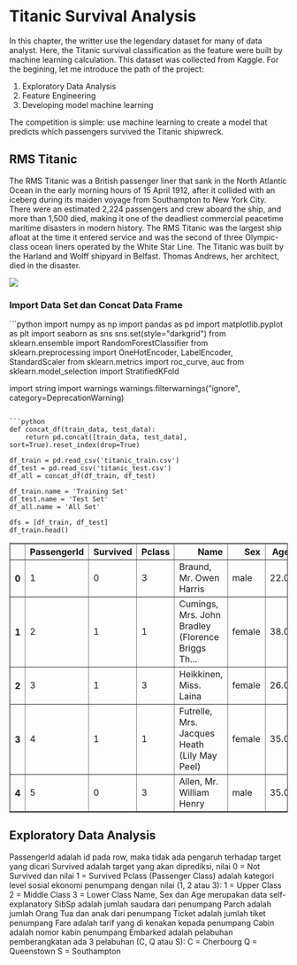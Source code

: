# Titanic Survival Analysis 

In this chapter, the writter use the legendary dataset for many of data analyst. Here, the Titanic survival classification as the feature were built by machine learning calculation. This dataset was collected from Kaggle. For the begining, let me introduce the path of the project:

1. Exploratory Data Analysis
2. Feature Engineering
3. Developing model machine learning

The competition is simple: use machine learning to create a model that predicts which passengers survived the Titanic shipwreck.

<h2>RMS Titanic</h2>

The RMS Titanic was a British passenger liner that sank in the North Atlantic Ocean in the early morning hours of 15 April 1912, after it collided with an iceberg during its maiden voyage from Southampton to New York City. There were an estimated 2,224 passengers and crew aboard the ship, and more than 1,500 died, making it one of the deadliest commercial peacetime maritime disasters in modern history. The RMS Titanic was the largest ship afloat at the time it entered service and was the second of three Olympic-class ocean liners operated by the White Star Line. The Titanic was built by the Harland and Wolff shipyard in Belfast. Thomas Andrews, her architect, died in the disaster.


<img 
src="https://miro.medium.com/max/450/0*l5aRNzEo1QNsVn7u.jpg"/>

<h3>Import Data Set dan Concat Data Frame</h3>
```python
import numpy as np
import pandas as pd
import matplotlib.pyplot as plt
import seaborn as sns
sns.set(style="darkgrid")
from sklearn.ensemble import RandomForestClassifier
from sklearn.preprocessing import OneHotEncoder, LabelEncoder, StandardScaler
from sklearn.metrics import roc_curve, auc
from sklearn.model_selection import StratifiedKFold

import string
import warnings
warnings.filterwarnings("ignore", category=DeprecationWarning)
```

```python
def concat_df(train_data, test_data):
    return pd.concat([train_data, test_data], sort=True).reset_index(drop=True)

df_train = pd.read_csv('titanic_train.csv')
df_test = pd.read_csv('titanic_test.csv')
df_all = concat_df(df_train, df_test)

df_train.name = 'Training Set'
df_test.name = 'Test Set'
df_all.name = 'All Set'

dfs = [df_train, df_test]
df_train.head()
```
<div>
<style scoped>
.dataframe tbody tr th:only-of-type {
        vertical-align: middle;
    }

    .dataframe tbody tr th {
        vertical-align: top;
    }

    .dataframe thead th {
        text-align: right;
    }
</style>
<table border="1" class="dataframe">
  <thead>
    <tr style="text-align: right;">
      <th></th>
      <th>PassengerId</th>
      <th>Survived</th>
      <th>Pclass</th>
      <th>Name</th>
      <th>Sex</th>
      <th>Age</th>
      <th>SibSp</th>
      <th>Parch</th>
      <th>Ticket</th>
      <th>Fare</th>
      <th>Cabin</th>
      <th>Embarked</th>
    </tr>
  </thead>
  <tbody>
    <tr>
      <th>0</th>
      <td>1</td>
      <td>0</td>
      <td>3</td>
      <td>Braund, Mr. Owen Harris</td>
      <td>male</td>
      <td>22.0</td>
      <td>1</td>
      <td>0</td>
      <td>A/5 21171</td>
      <td>7.2500</td>
      <td>NaN</td>
      <td>S</td>
    </tr>
    <tr>
      <th>1</th>
      <td>2</td>
      <td>1</td>
      <td>1</td>
      <td>Cumings, Mrs. John Bradley (Florence Briggs Th...</td>
      <td>female</td>
      <td>38.0</td>
      <td>1</td>
      <td>0</td>
      <td>PC 17599</td>
      <td>71.2833</td>
      <td>C85</td>
      <td>C</td>
    </tr>
    <tr>
      <th>2</th>
      <td>3</td>
      <td>1</td>
      <td>3</td>
      <td>Heikkinen, Miss. Laina</td>
      <td>female</td>
      <td>26.0</td>
      <td>0</td>
      <td>0</td>
      <td>STON/O2. 3101282</td>
      <td>7.9250</td>
      <td>NaN</td>
      <td>S</td>
    </tr>
    <tr>
      <th>3</th>
      <td>4</td>
      <td>1</td>
      <td>1</td>
      <td>Futrelle, Mrs. Jacques Heath (Lily May Peel)</td>
      <td>female</td>
      <td>35.0</td>
      <td>1</td>
      <td>0</td>
      <td>113803</td>
      <td>53.1000</td>
      <td>C123</td>
      <td>S</td>
    </tr>
    <tr>
      <th>4</th>
      <td>5</td>
      <td>0</td>
      <td>3</td>
      <td>Allen, Mr. William Henry</td>
      <td>male</td>
      <td>35.0</td>
      <td>0</td>
      <td>0</td>
      <td>373450</td>
      <td>8.0500</td>
      <td>NaN</td>
      <td>S</td>
    </tr>
  </tbody>
</table>
</div></div></div></div><div class="btn btn-default output_collapsed" title="click to expand output" style="display: none;">. . .</div></div></div>


<h2>Exploratory Data Analysis</h2>
PassengerId adalah id pada row, maka tidak ada pengaruh terhadap target yang dicari
Survived adalah target yang akan diprediksi, nilai 0 = Not Survived dan nilai 1 = Survived
Pclass (Passenger Class) adalah kategori level sosial ekonomi penumpang dengan nilai (1, 2 atau 3):
1 = Upper Class
2 = Middle Class
3 = Lower Class
Name, Sex dan Age merupakan data self-explanatory
SibSp adalah jumlah saudara dari penumpang
Parch adalah jumlah Orang Tua dan anak dari penumpang
Ticket adalah jumlah tiket penumpang
Fare adalah tarif yang di kenakan kepada penumpang
Cabin adalah nomor kabin penumpang
Embarked adalah pelabuhan pemberangkatan ada 3 pelabuhan (C, Q atau S):
C = Cherbourg
Q = Queenstown
S = Southampton

